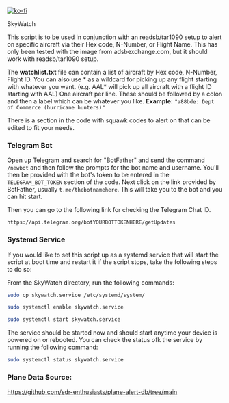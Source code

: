 [![ko-fi](https://ko-fi.com/img/githubbutton_sm.svg)](https://ko-fi.com/B0B1OZ22Z)

SkyWatch

This script is to be used in conjunction with an readsb/tar1090 setup to alert on specific aircraft via their Hex code, N-Number, or Flight Name. This has only been tested with the image from adsbexchange.com, but it should work with readsb/tar1090 setup.

The **watchlist.txt** file can contain a list of aircraft by Hex code, N-Number, Flight ID. You can also use * as a wildcard for picking up any flight starting with whatever you want. (e.g. AAL* will pick up all aircraft with a flight ID starting with AAL) One aircraft per line. These should be followed by a colon and then a label which can be whatever you like. 
**Example:** `"a88bde: Dept of Commerce (hurricane hunters)"`

There is a section in the code with squawk codes to alert on that can be edited to fit your needs.

### Telegram Bot

Open up Telegram and search for "BotFather" and send the command `/newbot` and then follow the prompts for the bot name and username. You'll then be provided with the bot's token to be entered in the `TELEGRAM_BOT_TOKEN` section of the code.
Next click on the link provided by BotFather, usually `t.me/thebotnamehere`. This will take you to the bot and you can hit start.

Then you can go to the following link for checking the Telegram Chat ID.

```
https://api.telegram.org/botYOURBOTTOKENHERE/getUpdates
```

### Systemd Service

If you would like to set this script up as a systemd service that will start the script at boot time and restart it if the script stops, take the following steps to do so:

From the SkyWatch directory, run the following commands:

```bash
sudo cp skywatch.service /etc/systemd/system/
```

```bash
sudo systemctl enable skywatch.service
```

```bash
sudo systemctl start skywatch.service
```

The service should be started now and should start anytime your device is powered on or rebooted. You can check the status ofk the service by running the following command:

```bash
sudo systemctl status skywatch.service
```

###

### Plane Data Source:

https://github.com/sdr-enthusiasts/plane-alert-db/tree/main
